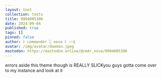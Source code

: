 ```yaml
---
layout: toot
collection: toots
title: 0904005300
date: 2024-09-04
published: true
tags: []
pinned: false
author: ⸸ commander ░ nova ⸸ :~$
avatar: /img/avatar/daemon.jpeg
mastodon: https://mastodon.online/@cmdr_nova/0904005300
---
```


errors aside this theme though is REALLY SLICKyou guys gotta come over to my instance and look at it
